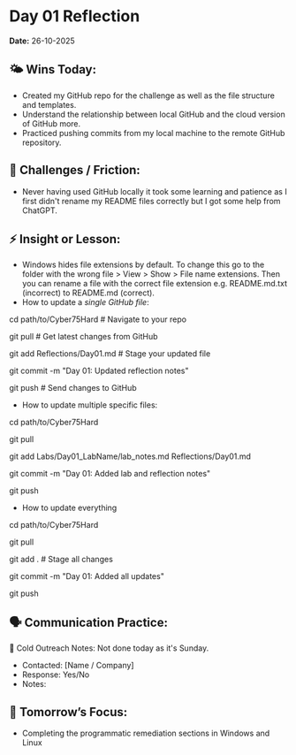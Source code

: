 # Day 01 Reflection

**Date:** 26-10-2025

## 🌤️ Wins Today:

* Created my GitHub repo for the challenge as well as the file structure and templates.
* Understand the relationship between local GitHub and the cloud version of GitHub more. 
* Practiced pushing commits from my local machine to the remote GitHub repository.

## 🧩 Challenges / Friction:

* Never having used GitHub locally it took some learning and patience as I first didn't rename my README files correctly but I got some help from ChatGPT. 

## ⚡ Insight or Lesson:

* Windows hides file extensions by default. To change this go to the folder with the wrong file > View > Show > File name extensions. Then you can rename a file with the correct file extension e.g. README.md.txt (incorrect) to README.md (correct).
* How to update a *single GitHub file*:

cd path/to/Cyber75Hard        # Navigate to your repo

git pull                      # Get latest changes from GitHub

git add Reflections/Day01.md  # Stage your updated file

git commit -m "Day 01: Updated reflection notes"

git push                       # Send changes to GitHub



* How to update multiple specific files:

cd path/to/Cyber75Hard

git pull

git add Labs/Day01\_LabName/lab\_notes.md Reflections/Day01.md

git commit -m "Day 01: Added lab and reflection notes"

git push



* How to update everything

cd path/to/Cyber75Hard

git pull

git add .                      # Stage all changes

git commit -m "Day 01: Added all updates"

git push





## 🗣️ Communication Practice:

📨 Cold Outreach Notes: Not done today as it's Sunday.

* Contacted: \[Name / Company]
* Response: Yes/No
* Notes:

## 🔁 Tomorrow’s Focus:

* Completing the programmatic remediation sections in Windows and Linux 
